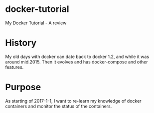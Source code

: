 # docker-tutorial
My Docker Tutorial - A review

# History
My old days with docker can date back to docker 1.2, and while it was around mid.2015. Then it evolves and has docker-compose and other features.

# Purpose
As starting of 2017-1-1, I want to re-learn my knowledge of docker containers and monitor the status of the containers.

